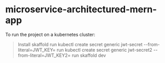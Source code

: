 # microservice-architectured-mern-app
To run the project on a kubernetes cluster:
>Install skaffold
>run kubectl create secret generic jwt-secret --from-literal=JWT_KEY=<WHATERVER YOU WISH>
>run kubectl create secret generic jwt-secret2 --from-literal=JWT_KEY2=<WHATERVER YOU WISH>
>run skaffold dev
